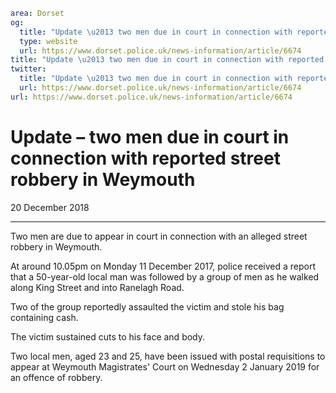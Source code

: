 ```yaml
area: Dorset
og:
  title: "Update \u2013 two men due in court in connection with reported street robbery in Weymouth"
  type: website
  url: https://www.dorset.police.uk/news-information/article/6674
title: "Update \u2013 two men due in court in connection with reported street robbery in Weymouth |"
twitter:
  title: "Update \u2013 two men due in court in connection with reported street robbery in Weymouth"
  url: https://www.dorset.police.uk/news-information/article/6674
url: https://www.dorset.police.uk/news-information/article/6674
```

# Update – two men due in court in connection with reported street robbery in Weymouth

20 December 2018

* * *

Two men are due to appear in court in connection with an alleged street robbery in Weymouth.

At around 10.05pm on Monday 11 December 2017, police received a report that a 50-year-old local man was followed by a group of men as he walked along King Street and into Ranelagh Road.

Two of the group reportedly assaulted the victim and stole his bag containing cash.

The victim sustained cuts to his face and body.

Two local men, aged 23 and 25, have been issued with postal requisitions to appear at Weymouth Magistrates' Court on Wednesday 2 January 2019 for an offence of robbery.

